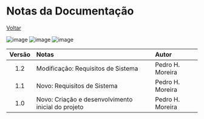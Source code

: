 # Notas da Documentação

[Voltar](https://github.com/devhunes/docs/blob/master/Pick%20'n'%20Go/home.md#pick-n-go)

![image](https://img.shields.io/badge/version@date-v1.2%20(23/08/2019)-success)
![image](https://img.shields.io/badge/version@date-v1.1%20(23/08/2019)-important)
![image](https://img.shields.io/badge/version@date-v1.0%20(23/08/2019)-important)

Versão | Notas | Autor
:---: | :--- | :---
1.2 | Modificação: Requisitos de Sistema | Pedro H. Moreira
1.1 | Novo: Requisitos de Sistema | Pedro H. Moreira
1.0 | Novo: Criação e desenvolvimento inicial do projeto | Pedro H. Moreira
